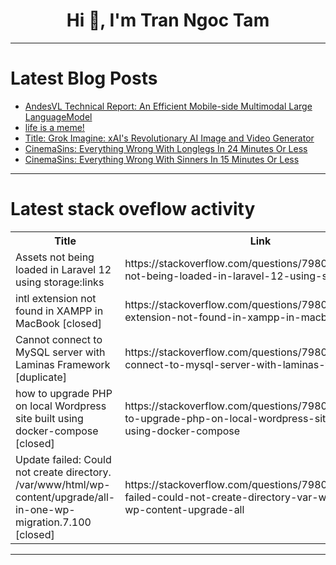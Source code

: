 <h1 align="center">Hi 👋, I'm Tran Ngoc Tam</h1>

---

# Latest Blog Posts 
<!-- BLOG-POST-LIST:START -->
- [AndesVL Technical Report: An Efficient Mobile-side Multimodal Large LanguageModel](https://dev.to/paperium/andesvl-technical-report-an-efficient-mobile-side-multimodal-large-languagemodel-3n1c)
- [life is a meme!](https://dev.to/bibimbop123/life-is-a-meme-43fm)
- [Title: Grok Imagine: xAI&#39;s Revolutionary AI Image and Video Generator](https://dev.to/yagyaraj_sharma_6cd410179/title-grok-imagine-xais-revolutionary-ai-image-and-video-generator-51fe)
- [CinemaSins: Everything Wrong With Longlegs In 24 Minutes Or Less](https://dev.to/popcorn_movies/cinemasins-everything-wrong-with-longlegs-in-24-minutes-or-less-pm9)
- [CinemaSins: Everything Wrong With Sinners In 15 Minutes Or Less](https://dev.to/popcorn_movies/cinemasins-everything-wrong-with-sinners-in-15-minutes-or-less-55me)
<!-- BLOG-POST-LIST:END -->

---

# Latest stack oveflow activity
<table>
  <tr><th>Title</th><th>Link</th></tr>
  <!-- STACKOVERFLOW:START --><tr><td>Assets not being loaded in Laravel 12 using storage:links</td><td>https://stackoverflow.com/questions/79806779/assets-not-being-loaded-in-laravel-12-using-storagelinks</td></tr><tr><td>intl extension not found in XAMPP in MacBook [closed]</td><td>https://stackoverflow.com/questions/79806337/intl-extension-not-found-in-xampp-in-macbook</td></tr><tr><td>Cannot connect to MySQL server with Laminas Framework [duplicate]</td><td>https://stackoverflow.com/questions/79806116/cannot-connect-to-mysql-server-with-laminas-framework</td></tr><tr><td>how to upgrade PHP on local Wordpress site built using docker-compose [closed]</td><td>https://stackoverflow.com/questions/79806109/how-to-upgrade-php-on-local-wordpress-site-built-using-docker-compose</td></tr><tr><td>Update failed: Could not create directory. /var/www/html/wp-content/upgrade/all-in-one-wp-migration.7.100 [closed]</td><td>https://stackoverflow.com/questions/79806033/update-failed-could-not-create-directory-var-www-html-wp-content-upgrade-all</td></tr><!-- STACKOVERFLOW:END -->
</table>

---


